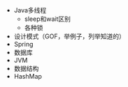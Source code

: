 *  Java多线程
    *  sleep和wait区别
    *  各种锁
*  设计模式（GOF，举例子，列举知道的）
*  Spring
*  数据库
*  JVM
*  数据结构
*  HashMap